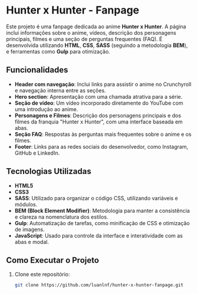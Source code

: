# Hunter x Hunter - Fanpage

Este projeto é uma fanpage dedicada ao anime **Hunter x Hunter**. A página inclui informações sobre o anime, vídeos, descrição dos personagens principais, filmes e uma seção de perguntas frequentes (FAQ). É desenvolvida utilizando **HTML**, **CSS**, **SASS** (seguindo a metodologia **BEM**), e ferramentas como **Gulp** para otimização.

## Funcionalidades

- **Header com navegação**: Inclui links para assistir o anime no Crunchyroll e navegação interna entre as seções.
- **Hero section**: Apresentação com uma chamada atrativa para a série.
- **Seção de vídeo**: Um vídeo incorporado diretamente do YouTube com uma introdução ao anime.
- **Personagens e Filmes**: Descrição dos personagens principais e dos filmes da franquia "Hunter x Hunter", com uma interface baseada em abas.
- **Seção FAQ**: Respostas às perguntas mais frequentes sobre o anime e os filmes.
- **Footer**: Links para as redes sociais do desenvolvedor, como Instagram, GitHub e LinkedIn.

## Tecnologias Utilizadas

- **HTML5**
- **CSS3**
- **SASS**: Utilizado para organizar o código CSS, utilizando variáveis e módulos.
- **BEM (Block Element Modifier)**: Metodologia para manter a consistência e clareza na nomenclatura dos estilos.
- **Gulp**: Automatização de tarefas, como minificação de CSS e otimização de imagens.
- **JavaScript**: Usado para controle da interface e interatividade com as abas e modal.

## Como Executar o Projeto

1. Clone este repositório:
   ```bash
   git clone https://github.com/luanlnf/hunter-x-hunter-fanpage.git
